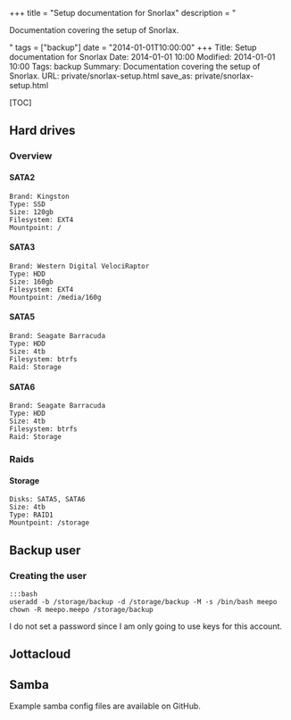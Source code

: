 +++
title = "Setup documentation for Snorlax"
description = "<p>Documentation covering the setup of Snorlax.</p>"
tags = ["backup"]
date = "2014-01-01T10:00:00"
+++
Title: Setup documentation for Snorlax
Date: 2014-01-01 10:00
Modified: 2014-01-01 10:00
Tags: backup
Summary: Documentation covering the setup of Snorlax.
URL: private/snorlax-setup.html
save_as: private/snorlax-setup.html

[TOC]

## Hard drives

### Overview

#### SATA2

    Brand: Kingston
    Type: SSD
    Size: 120gb
    Filesystem: EXT4
    Mountpoint: /

#### SATA3

    Brand: Western Digital VelociRaptor
    Type: HDD
    Size: 160gb
    Filesystem: EXT4
    Mountpoint: /media/160g

#### SATA5

    Brand: Seagate Barracuda
    Type: HDD
    Size: 4tb
    Filesystem: btrfs
    Raid: Storage

#### SATA6

    Brand: Seagate Barracuda
    Type: HDD
    Size: 4tb
    Filesystem: btrfs
    Raid: Storage

### Raids

#### Storage

    Disks: SATA5, SATA6
    Size: 4tb
    Type: RAID1
    Mountpoint: /storage


## Backup user

### Creating the user

    :::bash
    useradd -b /storage/backup -d /storage/backup -M -s /bin/bash meepo
    chown -R meepo.meepo /storage/backup

I do not set a password since I am only going to use keys for this account.


## Jottacloud


## Samba
Example samba config files are available on GitHub.
